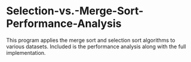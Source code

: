 # Selection-vs.-Merge-Sort-Performance-Analysis
This program applies the merge sort and selection sort algorithms to various datasets. Included is the performance analysis along with the full implementation.
